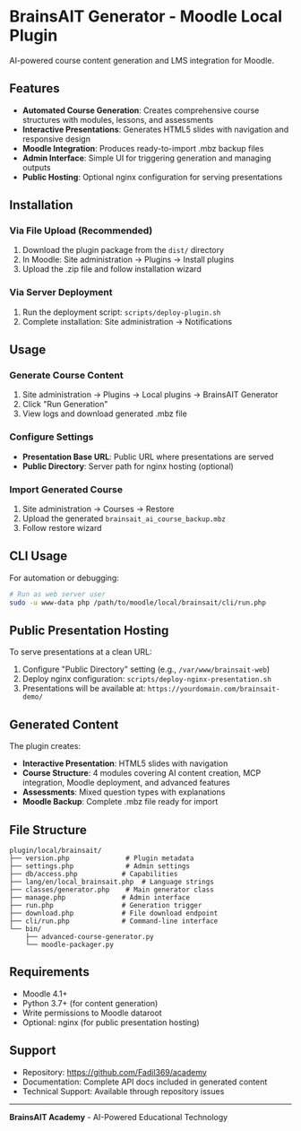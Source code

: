 # BrainsAIT Generator - Moodle Local Plugin

AI-powered course content generation and LMS integration for Moodle.

## Features

- **Automated Course Generation**: Creates comprehensive course structures with modules, lessons, and assessments
- **Interactive Presentations**: Generates HTML5 slides with navigation and responsive design
- **Moodle Integration**: Produces ready-to-import .mbz backup files
- **Admin Interface**: Simple UI for triggering generation and managing outputs
- **Public Hosting**: Optional nginx configuration for serving presentations

## Installation

### Via File Upload (Recommended)
1. Download the plugin package from the `dist/` directory
2. In Moodle: Site administration → Plugins → Install plugins
3. Upload the .zip file and follow installation wizard

### Via Server Deployment
1. Run the deployment script: `scripts/deploy-plugin.sh`
2. Complete installation: Site administration → Notifications

## Usage

### Generate Course Content
1. Site administration → Plugins → Local plugins → BrainsAIT Generator
2. Click "Run Generation"
3. View logs and download generated .mbz file

### Configure Settings
- **Presentation Base URL**: Public URL where presentations are served
- **Public Directory**: Server path for nginx hosting (optional)

### Import Generated Course
1. Site administration → Courses → Restore
2. Upload the generated `brainsait_ai_course_backup.mbz`
3. Follow restore wizard

## CLI Usage

For automation or debugging:

```bash
# Run as web server user
sudo -u www-data php /path/to/moodle/local/brainsait/cli/run.php
```

## Public Presentation Hosting

To serve presentations at a clean URL:

1. Configure "Public Directory" setting (e.g., `/var/www/brainsait-web`)
2. Deploy nginx configuration: `scripts/deploy-nginx-presentation.sh`
3. Presentations will be available at: `https://yourdomain.com/brainsait-demo/`

## Generated Content

The plugin creates:
- **Interactive Presentation**: HTML5 slides with navigation
- **Course Structure**: 4 modules covering AI content creation, MCP integration, Moodle deployment, and advanced features
- **Assessments**: Mixed question types with explanations
- **Moodle Backup**: Complete .mbz file ready for import

## File Structure

```
plugin/local/brainsait/
├── version.php              # Plugin metadata
├── settings.php             # Admin settings
├── db/access.php           # Capabilities
├── lang/en/local_brainsait.php  # Language strings
├── classes/generator.php    # Main generator class
├── manage.php              # Admin interface
├── run.php                 # Generation trigger
├── download.php            # File download endpoint
├── cli/run.php             # Command-line interface
└── bin/
    ├── advanced-course-generator.py
    └── moodle-packager.py
```

## Requirements

- Moodle 4.1+
- Python 3.7+ (for content generation)
- Write permissions to Moodle dataroot
- Optional: nginx (for public presentation hosting)

## Support

- Repository: https://github.com/Fadil369/academy
- Documentation: Complete API docs included in generated content
- Technical Support: Available through repository issues

---

**BrainsAIT Academy** - AI-Powered Educational Technology